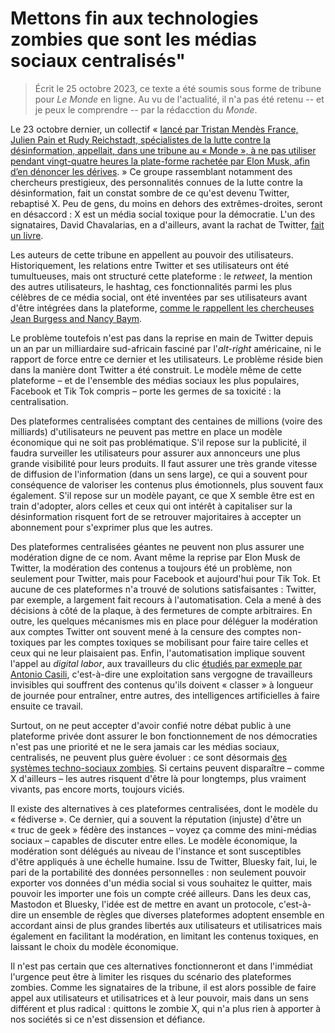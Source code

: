 # Mettons fin aux technologies zombies que sont les médias sociaux centralisés"

> Écrit le 25 octobre 2023, ce texte a été soumis sous forme de tribune pour *Le Monde* en ligne. Au vu de l'actualité, il n'a pas été retenu -- et je peux le comprendre -- par la rédacction du *Monde*.

Le 23 octobre dernier, un collectif « [lancé par Tristan Mendès France, Julien Pain et Rudy Reichstadt, spécialistes de la lutte contre la désinformation, appellait, dans une tribune au « Monde », à ne pas utiliser pendant vingt-quatre heures la plate-forme rachetée par Elon Musk, afin d’en dénoncer les dérives](https://www.lemonde.fr/idees/article/2023/10/23/nous-appelons-les-utilisateurs-de-x-ex-twitter-a-engager-le-27-octobre-une-greve-du-tweet-un-notwitterday_6196145_3232.html). » Ce groupe rassemblant notamment des chercheurs prestigieux, des personnalités connues de la lutte contre la désinformation, fait un constat sombre de ce qu'est devenu Twitter, rebaptisé X. Peu de gens, du moins en dehors des extrêmes-droites, seront en désaccord : X est un média social toxique pour la démocratie. L'un des signataires, David Chavalarias, en a d'ailleurs, avant la rachat de Twitter, [fait un livre](https://editions.flammarion.com/toxic-data/9782080274946).

Les auteurs de cette tribune en appellent au pouvoir des utilisateurs. Historiquement, les relations entre Twitter et ses utilisateurs ont été tumultueuses, mais ont structuré cette plateforme : le *retweet*, la mention des autres utilisateurs, le hashtag, ces fonctionnalités parmi les plus célèbres de ce média social, ont été inventées par ses utilisateurs avant d'être intégrées dans la plateforme, [comme le rappellent les chercheuses Jean Burgess and Nancy Baym](https://nyupress.org/9781479811069/twitter/).

Le problème toutefois n'est pas dans la reprise en main de Twitter depuis un an par un milliardaire sud-africain fasciné par l'*alt-right* américaine, ni le rapport de force entre ce dernier et les utilisateurs. Le problème réside bien dans la manière dont Twitter a été construit. Le modèle même de cette plateforme – et de l'ensemble des médias sociaux les plus populaires, Facebook et Tik Tok compris – porte les germes de sa toxicité : la centralisation.

Des plateformes centralisées comptant des centaines de millions (voire des milliards) d'utilisateurs ne peuvent pas mettre en place un modèle économique qui ne soit pas problématique. S'il repose sur la publicité, il faudra surveiller les utilisateurs pour assurer aux annonceurs une plus grande visibilité pour leurs produits. Il faut assurer une très grande vitesse de diffusion de l'information (dans un sens large), ce qui a souvent pour conséquence de valoriser les contenus plus émotionnels, plus souvent faux également. S'il repose sur un modèle payant, ce que X semble être est en train d'adopter, alors celles et ceux qui ont intérêt à capitaliser sur la désinformation risquent fort de se retrouver majoritaires à accepter un abonnement pour s'exprimer plus que les autres.

Des plateformes centralisées géantes ne peuvent non plus assurer une modération digne de ce nom. Avant même la reprise par Elon Musk de Twitter, la modération des contenus a toujours été un problème, non seulement pour Twitter, mais pour Facebook et aujourd'hui pour Tik Tok. Et aucune de ces plateformes n'a trouvé de solutions satisfaisantes : Twitter, par exemple, a largement fait recours à l'automatisation. Cela a mené à des décisions à côté de la plaque, à des fermetures de compte arbitraires. En outre, les quelques mécanismes mis en place pour déléguer la modération aux comptes Twitter ont souvent mené à la censure des comptes non-toxiques par les comptes toxiques se mobilisant pour faire taire celles et ceux qui ne leur plaisaient pas. Enfin, l'automatisation implique souvent l'appel au *digital labor*, aux travailleurs du clic [étudiés par exmeple par Antonio Casili](https://www.seuil.com/ouvrage/en-attendant-les-robots-antonio-a-casilli/9782021401882), c'est-à-dire une exploitation sans vergogne de travailleurs invisibles qui souffrent des contenus qu'ils doivent « classer » à longueur de journée pour entraîner, entre autres, des intelligences artificielles à faire ensuite ce travail.

Surtout, on ne peut accepter d'avoir confié notre débat public à une plateforme privée dont assurer le bon fonctionnement de nos démocraties n'est pas une priorité et ne le sera jamais car les médias sociaux, centralisés, ne peuvent plus guère évoluer : ce sont désormais [des systèmes techno-sociaux zombies](https://www.theatlantic.com/technology/archive/2023/07/meta-threads-social-media-platform-death-rebirth/674638/). Si certains peuvent disparaître – comme X d'ailleurs – les autres risquent d'être là pour longtemps, plus vraiment vivants, pas encore morts, toujours viciés.

Il existe des alternatives à ces plateformes centralisées, dont le modèle du « fédiverse ». Ce dernier, qui a souvent la réputation (injuste) d'être un « truc de geek » fédère des instances – voyez ça comme des mini-médias sociaux – capables de discuter entre elles. Le modèle économique, la modération sont délégués au niveau de l'instance et sont susceptibles d'être appliqués à une échelle humaine. Issu de Twitter, Bluesky fait, lui, le pari de la portabilité des données personnelles : non seulement pouvoir exporter vos données d'un média social si vous souhaitez le quitter, mais pouvoir les importer une fois un compte créé ailleurs. Dans les deux cas, Mastodon et Bluesky, l'idée est de mettre en avant un protocole, c'est-à-dire un ensemble de règles que diverses plateformes adoptent ensemble en accordant ainsi de plus grandes libertés aux utilisateurs et utilisatrices mais également en facilitant la modération, en limitant les contenus toxiques, en laissant le choix du modèle économique.

Il n'est pas certain que ces alternatives fonctionneront et dans l'immédiat l'urgence peut être à limiter les risques du scénario des plateformes zombies. Comme les signataires de la tribune, il est alors possible de faire appel aux utilisateurs et utilisatrices et à leur pouvoir, mais dans un sens différent et plus radical : quittons le zombie X, qui n'a plus rien à apporter à nos sociétés si ce n'est dissension et défiance.